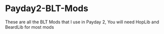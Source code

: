 # Payday2-BLT-Mods
These are all the BLT Mods that I use in Payday 2,
You will need HopLib and BeardLib for most mods
